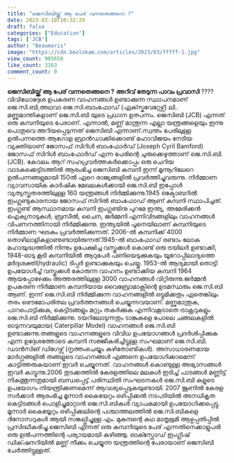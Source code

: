 ```yaml
---
title: "ജെസിബിയ്ക്ക് ആ പേര് വന്നതെങ്ങനെ ?"
date: 2023-03-10T10:32:29
draft: false
categories: ["Education"]
tags: ['JCB']
author: "Beaumaris"
image: "https://cdn.boolokam.com/articles/2023/03/fffff-1.jpg"
view_count: 905650
like_count: 3163
comment_count: 0
---
```


**ജെസിബിയ്ക്ക് ആ പേര് വന്നതെങ്ങനെ ?** **അറിവ് തേടുന്ന പാവം പ്രവാസി** ????വിവിധോദ്ദേശ ഉപകരണ വാഹനങ്ങൾ ഉണ്ടാക്കുന്ന സ്ഥാപനമാണ് ജെ.സി.ബി,അഥവാ ജെ.സി.ബാംഫോഡ് (ഏക്സ്കവേറ്റേഴ്സ്) ലി.. മണ്ണുമാന്തികളാണ് ജെ.സി.ബി യുടെ പ്രധാന ഉത്പന്നം. ജെസിബി (JCB) എന്നത് ഒരു കമ്പനിയുടെ പേരാണ്. എന്നാൽ, മണ്ണ് മാന്തുന്ന എല്ലാ യന്ത്രങ്ങളെയും ഇന്നു പൊതുവെ അറിയപ്പെടുന്നത് ജെസിബി എന്നാണ്.സ്വന്തം പേരിലുള്ള ഉൽപന്നത്തെ ആഗോള ബ്രാൻഡാക്കിക്കൊണ്ട് മഹാവിജയം നേടിയ വ്യക്തിയാണ് ജോസഫ് സിറിൾ ബാംഫോർഡ് (Joseph Cyril Bamford) ജോസഫ് സിറിൾ ബാംഫോർഡ് എന്ന പേരിന്റെ ചുരുക്കെഴുത്താണ് ജെ.സി.ബി. (JCB). കേവലം ആറ് സഹപ്രവർത്തകർക്കൊപ്പം ഒരു ചെറിയ വാടകക്കെട്ടിടത്തിൽ ആരംഭിച്ച ജെസിബി കമ്പനി ഇന്ന് മൂന്നൂറിലേറെ ഉൽപന്നങ്ങളുമായി 150ൽ ഏറെ രാജ്യങ്ങളിൽ പ്രവർത്തിച്ചുവരുന്നു. നിർമ്മാണ വ്യാവസായിക കാർഷിക മേഖലകൾക്കായി ജെ.സി.ബി ഇപ്പോൾ വ്യത്യസ്തതരത്തിലുള്ള 160 യന്ത്രങ്ങൾ നിർമ്മിക്കുന്നു.1945 ഒക്ടോബറിൽ ഇംഗ്ലണ്ടുകാരനായ ജോസഫ് സിറിൽ ബാംഫോഡ് ആണ് കമ്പനി സ്ഥാപിച്ചത്. ഇംഗ്ലണ്ട് ആസ്ഥാനമായ കമ്പനി ഇംഗ്ലണ്ടിനു പുറമേ ഇന്ത്യ, അമേരിക്കൻ ഐക്യനാടുകൾ, ബ്രസീൽ, ചൈന, ജർമ്മനി എന്നിവിടങ്ങളിലും വാഹനങ്ങൾ വിപണനത്തിനായി നിർമ്മിക്കുന്നു. ഇന്ത്യയിൽ പൂനെയിലാണ് കമ്പനിയുടെ നിർമ്മാണ ഘടകം പ്രവർത്തിക്കുന്നത്. 2006-ൽ കമ്പനിക്ക് 4000 തൊഴിലാളികളാണുണ്ടായിരുന്നത്.1945-ൽ ബാംഫോഡ് രണ്ടാം ലോക മഹായുദ്ധത്തിൽ നിന്നും ഉപേക്ഷിച്ച വസ്തുക്കൾ കൊണ്ട് ഒരു ട്രയിലർ ഉണ്ടാക്കി, 1948‌-ഓടു കൂടി കമ്പനിയിൽ ആറുപേർ പണിയെടുക്കുകയും യൂറോപ്പിലാദ്യത്തെ മർദ്ദശക്തി(hydraulic) ടിപ്പർ ഉണ്ടാക്കുകയും ചെയ്തു. 1953-ൽ ആദ്യമായി തൊട്ടി ഉപയോഗിച്ച് വസ്തുക്കൾ കോരുന്ന വാഹനം ഉണ്ടാക്കിയ കമ്പനി 1964 ആയപ്പോഴേക്കും അത്തരത്തിലുള്ള 3000 വാഹനങ്ങൾ വിറ്റിരുന്നു.ജർമ്മൻ ഉപകരണ നിർമ്മാണ കമ്പനിയായ വൈബ്രോമാക്സിന്റെ ഉടമസ്ഥരും ജെ.സി.ബി ആണ്. ഇന്ന് ജെ.സി.ബി നിർമ്മിക്കുന്ന വാഹനങ്ങളിൽ ഒട്ടുമിക്കതും ഏതെങ്കിലും തരം ഭൌമോപരിതല പ്രവർത്തനങ്ങൾ ചെയ്യുന്നവയാണ്. മണ്ണുമാന്തുക, പാറപൊട്ടിക്കുക, കെട്ടിടങ്ങളും മറ്റും തകർക്കുക എന്നിവകൂടാതെ ട്രാക്റ്ററുകളും ജെ.സി.ബി നിർമ്മിക്കുന്നു. ടയറിലോടുന്നതും ടാങ്കുകളെ പോലെ ചങ്ങലകളിൽ ഓടുന്നവയുമായ( Caterpillar Model) വാഹനങ്ങൾ ജെ.സി.ബി ഉണ്ടാക്കുന്നു.തങ്ങളുടെ വാഹനങ്ങളുടെ വിവിധ ഉപയോഗങ്ങൾ പ്രദർശിപ്പിക്കുക എന്ന ഉദ്ദേശത്തോടെ കമ്പനി സജ്ജീകരിച്ചിട്ടുള്ള സംഘമാണ് ജെ.സി.ബി. ഡാൻസിങ് ഡിഗേഴ്സ് (നൃത്തംചെയ്യും കുഴിതോണ്ടികൾ). അസാധാരണമായ മാർഗ്ഗങ്ങളിൽ തങ്ങളുടെ വാഹനങ്ങൾ എങ്ങനെ ഉപയോഗിക്കാമെന്ന് കാട്ടിത്തരുകയാണ് ഇവർ ചെയ്യുന്നത്. വാഹനങ്ങൾ കൊണ്ടുള്ള അഭ്യാസങ്ങൾ ഇവർ കാട്ടുന്നു.2006 തുടക്കത്തിൽ കേരളത്തിലെ മലകൾ ഇടിച്ച് പാടങ്ങൾ മണ്ണിട്ട് നികത്തുന്നതുമായി ബന്ധപ്പെട്ട് പരിസ്ഥിതി സംഘടനകൾ ജെ.സി.ബി കളുടെ ഉപയോഗം നിയന്ത്രിക്കണമെന്ന് ആവശ്യപ്പെടുകയുണ്ടായി. 2007 ജൂണിൽ കേരള സർക്കാർ ആരംഭിച്ച മൂന്നാർ കൈയേറ്റം ഒഴിപ്പിക്കൽ നടപടിയിൽ അനധികൃത കെട്ടിടങ്ങൾ പൊളിച്ചുമാറ്റാൻ ജെ.സി.ബികൾ വ്യാപകമായി ഉപയോഗിക്കപ്പെട്ടു. മൂന്നാർ കൈയ്യേറ്റം ഒഴിപ്പിക്കലിന്റെ പശ്ചാത്തലത്തിൽ ജെ.സി.ബികളെ ദിനോസറുകൾ ആയി സങ്കല്പ്പിച്ചുള്ള എം. മുകുന്ദന്റെ കഥ മാതൃഭൂമി ആഴ്ചപ്പതിപ്പിൽ പ്രസിദ്ധീകരിച്ചു.ജെസിബി എന്നത് ഒരു കമ്പനിയുടെ പേര് എന്നതിനെക്കാളുപരി ഒരു ഉൽപന്നത്തിന്റെ പര്യായമായി കഴിഞ്ഞു. ഓക്സ്ഫോഡ് ഇംഗ്ലിഷ് ഡിക്‌ഷനറിയിൽ മ‌ണ്ണ് നീക്കം ചെയ്യുന്ന യന്ത്രത്തിന്റെ പേരായാണ് ജെസിബി ചേർത്തിട്ടുള്ളത്. &nbsp;
